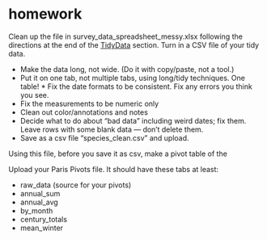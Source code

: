 
# homework

Clean up the file in survey_data_spreadsheet_messy.xlsx following the directions at the end of the [TidyData](TidyData.md) section.  Turn in a CSV file of your tidy data.

* Make the data long, not wide. (Do it with copy/paste, not a tool.)
* Put it on one tab, not multiple tabs, using long/tidy techniques. One table! * Fix the date formats to be consistent. Fix any errors you think you see.
* Fix the measurements to be numeric only
* Clean out color/annotations and notes
* Decide what to do about “bad data” including weird dates; fix them. Leave rows with some blank data — don’t delete them.
* Save as a csv file “species_clean.csv” and upload.

Using this file, before you save it as csv, make a pivot table of the

Upload your Paris Pivots file. It should have these tabs at least:

* raw_data (source for your pivots)
* annual_sum
* annual_avg
* by_month
* century_totals
* mean_winter
